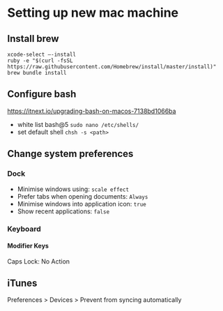 # Setting up new mac machine

## Install brew

```shell
xcode-select —-install
ruby -e "$(curl -fsSL https://raw.githubusercontent.com/Homebrew/install/master/install)"
brew bundle install
```

## Configure bash

https://itnext.io/upgrading-bash-on-macos-7138bd1066ba

- white list bash@5 `sudo nano /etc/shells/`
- set default shell `chsh -s <path>`

## Change system preferences

### Dock

- Minimise windows using: `scale effect`
- Prefer tabs when opening documents: `Always`
- Minimise windows into application icon: `true`
- Show recent applications: `false`

### Keyboard

#### Modifier Keys

Caps Lock: No Action

## iTunes

Preferences > Devices > Prevent from syncing automatically
